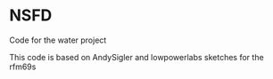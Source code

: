 # NSFD
Code for the water project

This code is based on AndySigler and lowpowerlabs sketches for the rfm69s
